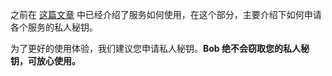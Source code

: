 之前在 [这篇文章](general/quickstart/service.md) 中已经介绍了服务如何使用，在这个部分，主要介绍下如何申请各个服务的私人秘钥。

为了更好的使用体验，我们建议您申请私人秘钥。**Bob 绝不会窃取您的私人秘钥，可放心使用。**